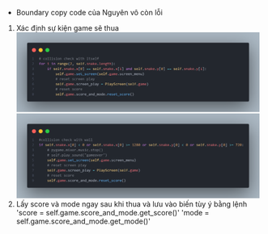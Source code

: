 <!-- Lưu ý -->
- Boundary copy code của Nguyên vô còn lỗi

<!-- Cách lấy score và mode  -->
1. Xác định sự kiện game sẽ thua
![collision check with itself](readme_source/collision%20check%20with%20itself.png)
![collision check with wall](readme_source/collision%20check%20with%20wall.png)
2. Lấy score và mode ngay sau khi thua và lưu vào biến tùy ý bằng lệnh
'score = self.game.score_and_mode.get_score()'
'mode = self.game.score_and_mode.get_mode()'

